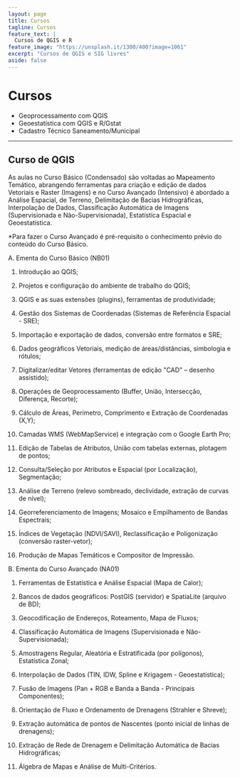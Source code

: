 ```yaml
---
layout: page
title: Cursos
tagline: Cursos
feature_text: |
  Cursos de QGIS e R
feature_image: "https://unsplash.it/1300/400?image=1061"
excerpt: "Cursos de QGIS e SIG livres"
aside: false
---
```


# Cursos

- Geoprocessamento com QGIS
- Geoestatística com QGIS e R/Gstat
- Cadastro Técnico Saneamento/Municipal

---
## Curso de QGIS

As aulas no Curso Básico (Condensado) são voltadas ao Mapeamento Temático, abrangendo ferramentas para criação e edição de dados Vetoriais e Raster (Imagens) e no Curso Avançado (Intensivo) é abordado a Análise Espacial, de Terreno, Delimitação de Bacias Hidrográficas, Interpolação de Dados, Classificação Automática de Imagens (Supervisionada e Não-Supervisionada), Estatística Espacial e Geoestatística.

*Para fazer o Curso Avançado é pré-requisito o conhecimento prévio do conteúdo do Curso Básico.

A.    Ementa do Curso Básico (NB01)

1.    Introdução ao QGIS;

2.    Projetos e configuração do ambiente de trabalho do QGIS;

3.    QGIS e as suas extensões (plugins), ferramentas de produtividade;

4.    Gestão dos Sistemas de Coordenadas (Sistemas de Referência Espacial - SRE);

5.    Importação e exportação de dados, conversão entre formatos e SRE;

6.    Dados geográficos Vetoriais, medição de áreas/distâncias, simbologia e rótulos;

7.    Digitalizar/editar Vetores (ferramentas de edição "CAD" – desenho assistido);

8.    Operações de Geoprocessamento (Buffer, União, Intersecção, Diferença, Recorte);

9.    Cálculo de Áreas, Perímetro, Comprimento e Extração de Coordenadas (X,Y);

10.    Camadas WMS (WebMapService) e integração com o Google Earth Pro;

11.    Edição de Tabelas de Atributos, União com tabelas externas, plotagem de pontos;

12.    Consulta/Seleção por Atributos e Espacial (por Localização), Segmentação;

13.    Análise de Terreno (relevo sombreado, declividade, extração de curvas de nível);

14.    Georreferenciamento de Imagens; Mosaico e Empilhamento de Bandas Espectrais;

15.    Índices de Vegetação (NDVI/SAVI), Reclassificação e Poligonização (conversão raster-vetor);

16.    Produção de Mapas Temáticos e Compositor de Impressão.

B.    Ementa do Curso Avançado (NA01)

1.    Ferramentas de Estatística e Análise Espacial (Mapa de Calor);

2.    Bancos de dados geográficos: PostGIS (servidor) e SpatiaLite (arquivo de BD);

3.    Geocodificação de Endereços, Roteamento, Mapa de Fluxos;

4.    Classificação Automática de Imagens (Supervisionada e Não-Supervisionada);

5.    Amostragens Regular, Aleatória e Estratificada (por polígonos), Estatística Zonal;

6.    Interpolação de Dados (TIN, IDW, Spline e Krigagem - Geoestatística);

7.    Fusão de Imagens (Pan + RGB e Banda a Banda - Principais Componentes);

8.    Orientação de Fluxo e Ordenamento de Drenagens (Strahler e Shreve);

9.    Extração automática de pontos de Nascentes (ponto inicial de linhas de drenagens);

10.    Extração de Rede de Drenagem e Delimitação Automática de Bacias Hidrográficas;

11.    Álgebra de Mapas e Análise de Multi-Critérios.
